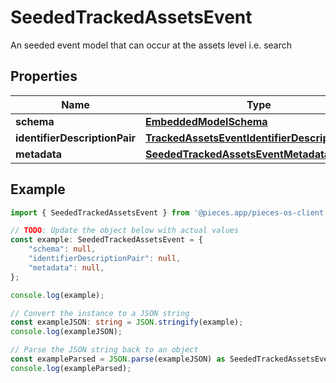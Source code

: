 
# SeededTrackedAssetsEvent

An seeded event model that can occur at the assets level i.e. search 

## Properties

Name | Type
------------ | -------------
**schema** | [**EmbeddedModelSchema**](EmbeddedModelSchema)
**identifierDescriptionPair** | [**TrackedAssetsEventIdentifierDescriptionPairs**](TrackedAssetsEventIdentifierDescriptionPairs)
**metadata** | [**SeededTrackedAssetsEventMetadata**](SeededTrackedAssetsEventMetadata)

## Example

```typescript
import { SeededTrackedAssetsEvent } from '@pieces.app/pieces-os-client';

// TODO: Update the object below with actual values
const example: SeededTrackedAssetsEvent = {
    "schema": null,
    "identifierDescriptionPair": null,
    "metadata": null,
};

console.log(example);

// Convert the instance to a JSON string
const exampleJSON: string = JSON.stringify(example);
console.log(exampleJSON);

// Parse the JSON string back to an object
const exampleParsed = JSON.parse(exampleJSON) as SeededTrackedAssetsEvent;
console.log(exampleParsed);
```


